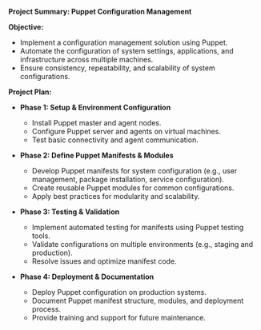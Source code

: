 **Project Summary: Puppet Configuration Management**

**Objective:**
- Implement a configuration management solution using Puppet.
- Automate the configuration of system settings, applications, and infrastructure across multiple machines.
- Ensure consistency, repeatability, and scalability of system configurations.

**Project Plan:**
- **Phase 1: Setup & Environment Configuration**
  - Install Puppet master and agent nodes.
  - Configure Puppet server and agents on virtual machines.
  - Test basic connectivity and agent communication.

- **Phase 2: Define Puppet Manifests & Modules**
  - Develop Puppet manifests for system configuration (e.g., user management, package installation, service configuration).
  - Create reusable Puppet modules for common configurations.
  - Apply best practices for modularity and scalability.

- **Phase 3: Testing & Validation**
  - Implement automated testing for manifests using Puppet testing tools.
  - Validate configurations on multiple environments (e.g., staging and production).
  - Resolve issues and optimize manifest code.

- **Phase 4: Deployment & Documentation**
  - Deploy Puppet configuration on production systems.
  - Document Puppet manifest structure, modules, and deployment process.
  - Provide training and support for future maintenance.
